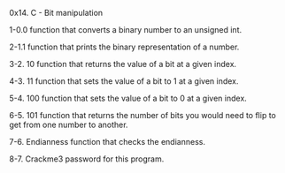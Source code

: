 
0x14. C - Bit manipulation

1-0.0
function that converts a binary number to an unsigned int.

2-1.1
function that prints the binary representation of a number.

3-2. 10
function that returns the value of a bit at a given index.

4-3. 11
function that sets the value of a bit to 1 at a given index.

5-4. 100
function that sets the value of a bit to 0 at a given index.

6-5. 101
function that returns the number of bits you would need to flip to get from one number to another.

7-6. Endianness
function that checks the endianness.

8-7. Crackme3
password for this program.
